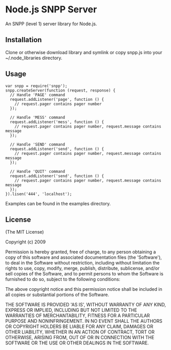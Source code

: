 Node.js SNPP Server
==============

An SNPP (level 1) server library for Node.js.

[rq]: http://github.com/jsanders/node-snpp

Installation
--------------

Clone or otherwise download library and symlink or copy snpp.js into your ~/.node_libraries directory.

Usage
---------------
    var snpp = require('snpp');
    snpp.createServer(function (request, response) {
      // Handle 'PAGE' command
      request.addListener('page', function () {
        // request.pager contains pager number
      });

      // Handle 'MESS' command
      request.addListener('mess', function () {
        // request.pager contains pager number, request.message contains message
      });

      // Handle 'SEND' command
      request.addListener('send', function () {
        // request.pager contains pager number, request.message contains message
      });

      // Handle 'QUIT' command
      request.addListener('send', function () {
        // request.pager contains pager number, request.message contains message
      });
    }).lisen('444', 'localhost');

Examples can be found in the examples directory.

License
---------------

(The MIT License)

Copyright (c) 2009

Permission is hereby granted, free of charge, to any person obtaining
a copy of this software and associated documentation files (the
'Software'), to deal in the Software without restriction, including
without limitation the rights to use, copy, modify, merge, publish,
distribute, sublicense, and/or sell copies of the Software, and to
permit persons to whom the Software is furnished to do so, subject to
the following conditions:

The above copyright notice and this permission notice shall be
included in all copies or substantial portions of the Software.

THE SOFTWARE IS PROVIDED 'AS IS', WITHOUT WARRANTY OF ANY KIND,
EXPRESS OR IMPLIED, INCLUDING BUT NOT LIMITED TO THE WARRANTIES OF
MERCHANTABILITY, FITNESS FOR A PARTICULAR PURPOSE AND NONINFRINGEMENT.
IN NO EVENT SHALL THE AUTHORS OR COPYRIGHT HOLDERS BE LIABLE FOR ANY
CLAIM, DAMAGES OR OTHER LIABILITY, WHETHER IN AN ACTION OF CONTRACT,
TORT OR OTHERWISE, ARISING FROM, OUT OF OR IN CONNECTION WITH THE
SOFTWARE OR THE USE OR OTHER DEALINGS IN THE SOFTWARE.
